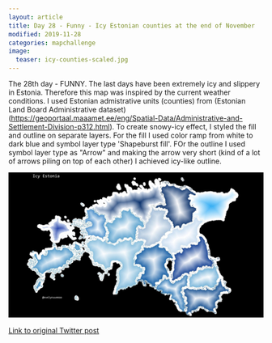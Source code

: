 ```yaml
---
layout: article
title: Day 28 - Funny - Icy Estonian counties at the end of November
modified: 2019-11-28
categories: mapchallenge
image:
  teaser: icy-counties-scaled.jpg
---
```


The 28th day - FUNNY. The last days have been extremely icy and slippery in Estonia. Therefore this map was inspired by the current weather conditions. I used Estonian admistrative units (counties) from (Estonian Land Board Administrative dataset)(https://geoportaal.maaamet.ee/eng/Spatial-Data/Administrative-and-Settlement-Division-p312.html). To create snowy-icy effect, I styled the fill and outline on separate layers. For the fill I used color ramp from white to dark blue and symbol layer type 'Shapeburst fill'. FOr the outline I used symbol layer type as "Arrow" and making the arrow very short (kind of a lot of arrows piling on top of each other) I achieved icy-like outline.

![image of day 28 post](../../images/icy-counties-scaled.jpg)

[Link to original Twitter post](https://twitter.com/evelynuuemaa/status/1199959150756868096)

